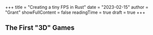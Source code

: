 +++
title = "Creating a tiny FPS in Rust"
date = "2023-02-15"
author = "Grant"
showFullContent = false
readingTime = true
draft = true
+++

## The First "3D" Games
